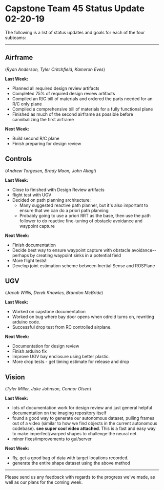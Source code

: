 # Capstone Team 45 Status Update 02-20-19

The following is a list of status updates and goals for each of the four subteams:

* * *

## Airframe

(*Ryan Anderson, Tyler Critchfield, Kameron Eves*)

**Last Week:**

- Planned all required design review artifacts
- Completed 75% of required design review artifacts
- Compiled an R/C bill of materials and ordered the parts needed for an R/C only plane
- Compiled a comprehensive bill of materials for a fully functional plane
- Finished as much of the second airframe as possible before cannibalizing the first airframe

**Next Week:**

- Build second R/C plane
- Finish preparing for design review

## Controls

(*Andrew Torgesen, Brady Moon, John Akagi*)

**Last Week:**

- Close to finished with Design Review artifacts
- flight test with UGV
- Decided on path planning architecture:
   - Many suggested reactive path planner, but it's also important to ensure that we can do a priori path planning
   - Probably going to use a priori RRT as the base, then use the path follower to do reactive fine-tuning of obstacle avoidance and waypoint capture

**Next Week:**

- Finish documentation
- Decide best way to ensure waypoint capture with obstacle avoidance--perhaps by creating waypoint sinks in a potential field
- More flight tests!
- Develop joint estimation scheme between Inertial Sense and ROSPlane

## UGV

(*Jacob Willis, Derek Knowles, Brandon McBride*)

**Last Week:**

- Worked on capstone documentation
- Worked on bug where bay door opens when odroid turns on, rewriting arduino code.
- Successful drop test from RC controlled airplane.

**Next Week:**

- Documentation for design review
- Finish arduino fix
- Improve UGV bay enclosure using better plastic.
- More drop tests - get timing estimate for release and drop

## Vision

(*Tyler Miller, Jake Johnson, Connor Olsen*)

**Last Week:**

- lots of documentation work for design review and just general helpful documentation on the imaging repository itself
- found a good way to generate our autonomous dataset, pulling frames out of a video (similar to how we find objects in the current autonomous codebase). **see super cool video attached**. This is a fast and easy way to make imperfect/warped shapes to challenge the neural net.
- minor fixes/improvements to gui/server

**Next Week:**

- fly, get a good bag of data with target locations recorded.
- generate the entire shape dataset using the above method

* * *

Please send us any feedback with regards to the progress we've made, as well as our plans for the coming week.

